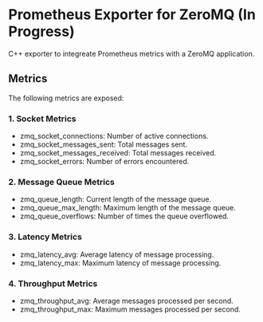 # Prometheus Exporter for ZeroMQ (In Progress)

C++ exporter to integreate Prometheus metrics with a ZeroMQ application.

## Metrics

The following metrics are exposed:

### 1. Socket Metrics
- zmq_socket_connections: Number of active connections.
- zmq_socket_messages_sent: Total messages sent.
- zmq_socket_messages_received: Total messages received.
- zmq_socket_errors: Number of errors encountered.

### 2. Message Queue Metrics
- zmq_queue_length: Current length of the message queue.
- zmq_queue_max_length: Maximum length of the message queue.
- zmq_queue_overflows: Number of times the queue overflowed.

### 3. Latency Metrics
- zmq_latency_avg: Average latency of message processing.
- zmq_latency_max: Maximum latency of message processing.

### 4. Throughput Metrics
- zmq_throughput_avg: Average messages processed per second.
- zmq_throughput_max: Maximum messages processed per second.
